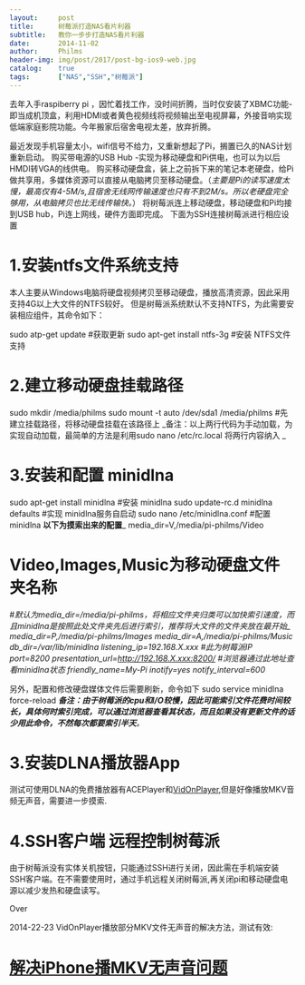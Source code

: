 ```yaml
---
layout: 	post
title: 		树莓派打造NAS看片利器
subtitle:	教你一步步打造NAS看片利器
date: 		2014-11-02
author: 	Philms
header-img: img/post/2017/post-bg-ios9-web.jpg
catalog: 	true
tags: 		["NAS","SSH","树莓派"]
---
```


去年入手raspiberry pi ，因忙着找工作，没时间折腾，当时仅安装了XBMC功能-即当成机顶盒，利用HDMI或者黄色视频线将视频输出至电视屏幕，外接音响实现低端家庭影院功能。今年搬家后宿舍电视太差，放弃折腾。

最近发现手机容量太小，wifi信号不给力，又重新想起了Pi，搁置已久的NAS计划重新启动。
购买带电源的USB Hub -实现为移动硬盘和Pi供电，也可以为以后HMDI转VGA的线供电。
购买移动硬盘盒，装上之前拆下来的笔记本老硬盘，给Pi做共享用，多媒体资源可以直接从电脑拷贝至移动硬盘。（_主要是Pi的读写速度太慢，最高仅有4-5M/s,且宿舍无线网传输速度也只有不到2M/s。所以老硬盘完全够用，从电脑拷贝也比无线传输快。_）
将树莓派连上移动硬盘，移动硬盘和Pi均接到USB hub，Pi连上网线，硬件方面即完成。
下面为SSH连接树莓派进行相应设置

# 1.安装ntfs文件系统支持

本人主要从Windows电脑将硬盘视频拷贝至移动硬盘，播放高清资源，因此采用支持4G以上大文件的NTFS较好。
但是树莓派系统默认不支持NTFS，为此需要安装相应组件，其命令如下：

sudo atp-get update
#获取更新
sudo apt-get install ntfs-3g
#安装 NTFS文件支持

# 2.建立移动硬盘挂载路径

sudo mkdir /media/philms
sudo mount -t auto /dev/sda1 /media/philms
#先建立挂载路径，将移动硬盘挂载在该路径上
_备注：以上两行代码为手动加载，为实现自动加载，最简单的方法是利用sudo nano /etc/rc.local 将两行内容纳入
_

# 3.安装和配置 minidlna

sudo apt-get install minidlna
#安装 minidlna
sudo update-rc.d minidlna defaults
#实现 minidlna服务自启动
sudo nano /etc/minidlna.conf
#配置minidlna
**以下为摸索出来的配置**_
media_dir=V,/media/pi-philms/Video
# Video,Images,Music为移动硬盘文件夹名称
#<em>默认为media_dir=/media/pi-philms，将相应文件夹归类可以加快索引速度，而且minidlna是按照此处文件夹先后进行索引，推荐将大文件的文件夹放在最开始_
media_dir=P,/media/pi-philms/Images
media_dir=A,/media/pi-philms/Music
db_dir=/var/lib/minidlna
listening_ip=192.168.X.xxx
#此为树莓派IP
port=8200
presentation_url=http://192.168.X.xxx:8200/
#浏览器通过此地址查看minidlna状态
friendly_name=My-Pi
inotify=yes
notify_interval=600</em>

另外，配置和修改硬盘媒体文件后需要刷新，命令如下
sudo service minidlna force-reload
_**备注：由于树莓派的cpu和I/O较慢，因此可能索引文件花费时间较长，具体何时索引完成，可以通过浏览器查看其状态，而且如果没有更新文件的话少用此命令，不然每次都要索引半天**。_

# 3.安装DLNA播放器App

测试可使用DLNA的免费播放器有ACEPlayer和[VidOnPlayer](https://itunes.apple.com/cn/app/vidon-wan-neng-bo-fang-qi/id581454033?mt=8 "VidOn Player on iTunes"),但是好像播放MKV音频无声音，需要进一步摸索.

# 4.SSH客户端 远程控制树莓派

由于树莓派没有实体关机按钮，只能通过SSH进行关闭，因此需在手机端安装SSH客户端。在不需要使用时，通过手机远程关闭树莓派,再关闭pi和移动硬盘电源以减少发热和硬盘读写。

Over



2014-22-23 VidOnPlayer播放部分MKV文件无声音的解决方法，测试有效:

# [解决iPhone播MKV无声音问题](http://www.chinaz.com/news/2014/0813/363614.shtml "解决iPhone播MKV无声音问题")



